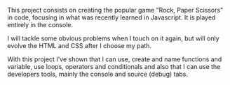 This project consists on creating the popular game "Rock, Paper Scissors" in code, focusing in what was recently learned in Javascript. 
It is played entirely in the console.

I will tackle some obvious problems when I touch on it again, but will only evolve the HTML and CSS after I choose my path. 

With this project I've shown that I can use, create and name functions and variable, use loops, operators and conditionals and also that I can use the developers tools, mainly the console and source (debug) tabs.